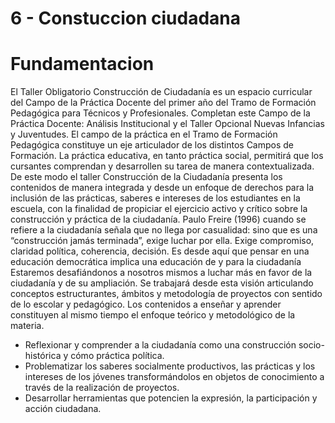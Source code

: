 # 6 - Constuccion ciudadana

# Fundamentacion

El Taller Obligatorio Construcción de Ciudadanía es un espacio curricular del Campo de la Práctica Docente del primer año del Tramo de Formación Pedagógica para Técnicos y Profesionales. Completan este Campo de la Práctica Docente: Análisis Institucional y el Taller Opcional Nuevas Infancias y Juventudes.
El campo de la práctica en el Tramo de Formación Pedagógica constituye un eje articulador de los distintos Campos de Formación. La práctica educativa, en tanto práctica social, permitirá que los cursantes comprendan y desarrollen su tarea de manera contextualizada.
De este modo el taller Construcción de la Ciudadanía presenta los contenidos de manera integrada y desde un enfoque de derechos para la inclusión de las prácticas, saberes e intereses de los estudiantes en la escuela, con la finalidad de propiciar el ejercicio activo y crítico sobre la construcción y práctica de la ciudadanía.
Paulo Freire (1996) cuando se refiere a la ciudadanía señala que no llega por casualidad: sino que es una “construcción jamás terminada”, exige luchar por ella. Exige compromiso, claridad política, coherencia, decisión. Es desde aquí que pensar en una educación democrática implica una educación de y para la ciudadanía Estaremos desafiándonos a nosotros mismos a luchar más en favor de la ciudadanía y de su ampliación.
Se trabajará desde esta visión articulando conceptos estructurantes, ámbitos y metodología de proyectos con sentido de lo escolar y pedagógico. Los contenidos a enseñar y aprender constituyen al mismo tiempo el enfoque teórico y metodológico de la materia.


* Reflexionar y comprender a la ciudadanía como una construcción socio-histórica y cómo práctica política.
* Problematizar los saberes socialmente productivos, las prácticas y los intereses de los jóvenes transformándolos en objetos de conocimiento a través de la realización de proyectos.
* Desarrollar herramientas que potencien la expresión, la participación y acción ciudadana.